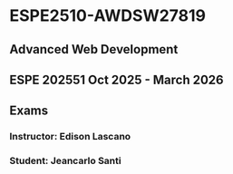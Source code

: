 # ESPE2510-AWDSW27819
## Advanced Web Development 
## ESPE 202551 Oct 2025 - March 2026
## Exams
### Instructor: Edison Lascano
### Student: Jeancarlo Santi
